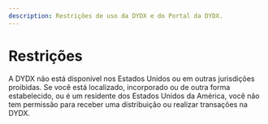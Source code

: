 ```yaml
---
description: Restrições de uso da DYDX e do Portal da DYDX.
---
```


# Restrições

A DYDX não está disponível nos Estados Unidos ou em outras jurisdições proibidas. Se você está localizado, incorporado ou de outra forma estabelecido, ou é um residente dos Estados Unidos da América, você não tem permissão para receber uma distribuição ou realizar transações na DYDX.


